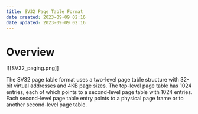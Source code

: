 ```yaml
---
title: SV32 Page Table Format
date created: 2023-09-09 02:16
date updated: 2023-09-09 02:16
---
```


# Overview

![[SV32_paging.png]]

The SV32 page table format uses a two-level page table structure with 32-bit virtual addresses and 4KB page sizes. The top-level page table has 1024 entries, each of which points to a second-level page table with 1024 entries. Each second-level page table entry points to a physical page frame or to another second-level page table.